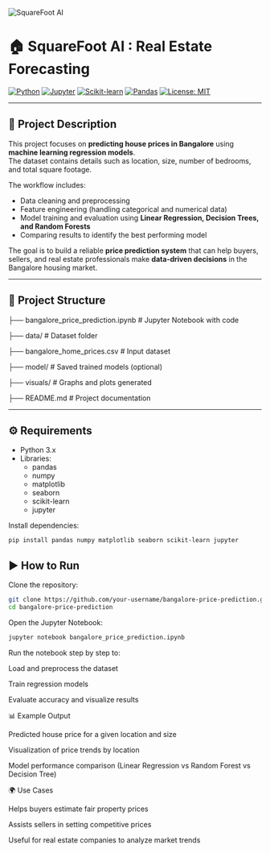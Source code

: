 ![SquareFoot AI](./assets/project-banner.png)

# 🏠 SquareFoot AI : Real Estate Forecasting

[![Python](https://img.shields.io/badge/Python-3.8%2B-blue.svg)](https://www.python.org/)
[![Jupyter](https://img.shields.io/badge/Jupyter-Notebook-orange.svg)](https://jupyter.org/)
[![Scikit-learn](https://img.shields.io/badge/Scikit--Learn-ML-yellow.svg)](https://scikit-learn.org/)
[![Pandas](https://img.shields.io/badge/Pandas-Data%20Analysis-green.svg)](https://pandas.pydata.org/)
[![License: MIT](https://img.shields.io/badge/License-MIT-lightgrey.svg)](LICENSE)

---

## 📖 Project Description
This project focuses on **predicting house prices in Bangalore** using **machine learning regression models**.  
The dataset contains details such as location, size, number of bedrooms, and total square footage.  

The workflow includes:  
- Data cleaning and preprocessing  
- Feature engineering (handling categorical and numerical data)  
- Model training and evaluation using **Linear Regression, Decision Trees, and Random Forests**  
- Comparing results to identify the best performing model  

The goal is to build a reliable **price prediction system** that can help buyers, sellers, and real estate professionals make **data-driven decisions** in the Bangalore housing market.  

---

## 📂 Project Structure
├── bangalore_price_prediction.ipynb # Jupyter Notebook with code

├── data/ # Dataset folder

├── bangalore_home_prices.csv # Input dataset

├── model/ # Saved trained models (optional)

├── visuals/ # Graphs and plots generated

├── README.md # Project documentation


---

## ⚙️ Requirements
- Python 3.x  
- Libraries:
  - pandas  
  - numpy  
  - matplotlib  
  - seaborn  
  - scikit-learn  
  - jupyter  

Install dependencies:
```bash
pip install pandas numpy matplotlib seaborn scikit-learn jupyter
```

## ▶️ How to Run

Clone the repository:

```bash
git clone https://github.com/your-username/bangalore-price-prediction.git
cd bangalore-price-prediction
```

Open the Jupyter Notebook:

```bash
jupyter notebook bangalore_price_prediction.ipynb
```

Run the notebook step by step to:

Load and preprocess the dataset

Train regression models

Evaluate accuracy and visualize results

📊 Example Output

Predicted house price for a given location and size

Visualization of price trends by location

Model performance comparison (Linear Regression vs Random Forest vs Decision Tree)

🌍 Use Cases

Helps buyers estimate fair property prices

Assists sellers in setting competitive prices

Useful for real estate companies to analyze market trends
